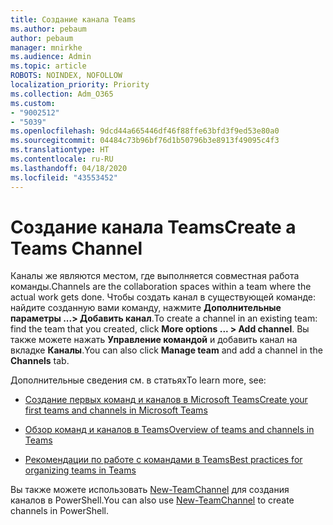 ```yaml
---
title: Создание канала Teams
ms.author: pebaum
author: pebaum
manager: mnirkhe
ms.audience: Admin
ms.topic: article
ROBOTS: NOINDEX, NOFOLLOW
localization_priority: Priority
ms.collection: Adm_O365
ms.custom:
- "9002512"
- "5039"
ms.openlocfilehash: 9dcd44a665446df46f88ffe63bfd3f9ed53e80a0
ms.sourcegitcommit: 04484c73b96bf76d1b50796b3e8913f49095c4f3
ms.translationtype: HT
ms.contentlocale: ru-RU
ms.lasthandoff: 04/18/2020
ms.locfileid: "43553452"
---
```

# <a name="create-a-teams-channel"></a><span data-ttu-id="96f6e-102">Создание канала Teams</span><span class="sxs-lookup"><span data-stu-id="96f6e-102">Create a Teams Channel</span></span>

<span data-ttu-id="96f6e-103">Каналы же являются местом, где выполняется совместная работа команды.</span><span class="sxs-lookup"><span data-stu-id="96f6e-103">Channels are the collaboration spaces within a team where the actual work gets done.</span></span> <span data-ttu-id="96f6e-104">Чтобы создать канал в существующей команде: найдите созданную вами команду, нажмите **Дополнительные параметры ...> Добавить канал**.</span><span class="sxs-lookup"><span data-stu-id="96f6e-104">To create a channel in an existing team: find the team that you created, click **More options ... > Add channel**.</span></span> <span data-ttu-id="96f6e-105">Вы также можете нажать **Управление командой** и добавить канал на вкладке **Каналы**.</span><span class="sxs-lookup"><span data-stu-id="96f6e-105">You can also click **Manage team** and add a channel in the **Channels** tab.</span></span>

<span data-ttu-id="96f6e-106">Дополнительные сведения см. в статьях</span><span class="sxs-lookup"><span data-stu-id="96f6e-106">To learn more, see:</span></span>

- [<span data-ttu-id="96f6e-107">Создание первых команд и каналов в Microsoft Teams</span><span class="sxs-lookup"><span data-stu-id="96f6e-107">Create your first teams and channels in Microsoft Teams</span></span>](https://docs.microsoft.com/MicrosoftTeams/get-started-with-teams-create-your-first-teams-and-channels)

- [<span data-ttu-id="96f6e-108">Обзор команд и каналов в Teams</span><span class="sxs-lookup"><span data-stu-id="96f6e-108">Overview of teams and channels in Teams</span></span>](https://docs.microsoft.com/microsoftteams/teams-channels-overview)

- [<span data-ttu-id="96f6e-109">Рекомендации по работе с командами в Teams</span><span class="sxs-lookup"><span data-stu-id="96f6e-109">Best practices for organizing teams in Teams</span></span>](https://docs.microsoft.com/MicrosoftTeams/best-practices-organizing)

<span data-ttu-id="96f6e-110">Вы также можете использовать [New-TeamChannel](https://docs.microsoft.com/powershell/module/teams/new-teamchannel?view=teams-ps) для создания каналов в PowerShell.</span><span class="sxs-lookup"><span data-stu-id="96f6e-110">You can also use [New-TeamChannel](https://docs.microsoft.com/powershell/module/teams/new-teamchannel?view=teams-ps) to create channels in PowerShell.</span></span> 

